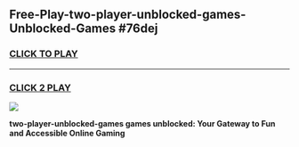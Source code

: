 
## Free-Play-two-player-unblocked-games-Unblocked-Games #76dej
<h3>
<a href="https://news.freeplayer.one?title=two-player-unblocked-games&ref=8M">CLICK TO PLAY</a></h3>
<hr>

<h3>
<a href="https://news.freeplayer.one?title=two-player-unblocked-games&ref=8M">CLICK 2 PLAY</a>
  
</h3>

<a href="https://news.freeplayer.one?title=two-player-unblocked-games&ref=8M"><img src="https://clearcache.store/games.png"></a>


**two-player-unblocked-games games unblocked: Your Gateway to Fun and Accessible Online Gaming**
